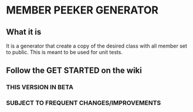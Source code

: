 # MEMBER PEEKER GENERATOR

## What it is

It is a generator that create a copy of the desired class with all member set to public. This is meant to be used for unit tests.

## Follow the GET STARTED on the wiki
### THIS VERSION IN BETA
### SUBJECT TO FREQUENT CHANGES/IMPROVEMENTS
